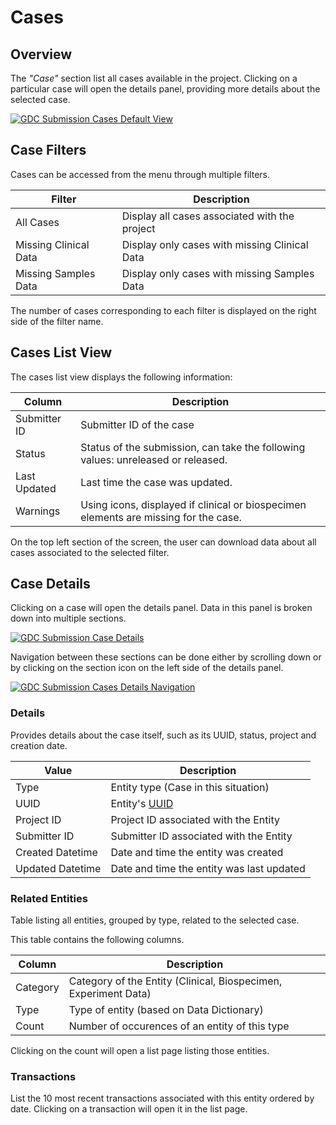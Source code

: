 # Cases

## Overview

The _"Case"_ section list all cases available in the project. Clicking on a particular case will open the details panel, providing more details about the selected case.

[![GDC Submission Cases Default View](../images/GDC_Submission_Cases_Default.png)](../images/GDC_Submission_Cases_Default.png "Click to see the full image.")

## Case Filters

Cases can be accessed from the menu through multiple filters.

| Filter                | Description                                   |
| --------------------- | --------------------------------------------- |
| All Cases             | Display all cases associated with the project |
| Missing Clinical Data | Display only cases with missing Clinical Data |
| Missing Samples Data  | Display only cases with missing Samples Data  |

The number of cases corresponding to each filter is displayed on the right side of the filter name.

## Cases List View

The cases list view displays the following information:

| Column       | Description                                                                          |
| ------------ | ------------------------------------------------------------------------------------ |
| Submitter ID | Submitter ID of the case                                                             |
| Status       | Status of the submission, can take the following values: unreleased or released.     |
| Last Updated | Last time the case was updated.                                                      |
| Warnings     | Using icons, displayed if clinical or biospecimen elements are missing for the case. |

On the top left section of the screen, the user can download data about all cases associated to the selected filter.

## Case Details

Clicking on a case will open the details panel. Data in this panel is broken down into multiple sections.

[![GDC Submission Case Details](../images/GDC_Submission_Cases_Details.png)](../images/GDC_Submission_Cases_Details.png "Click to see the full image.")

Navigation between these sections can be done either by scrolling down or by clicking on the section icon on the left side of the details panel.

[![GDC Submission Cases Details Navigation](../images/GDC_Submission_Cases_Details_Navigation.png)](../images/GDC_Submission_Cases_Details_Navigation.png "Click to see the full image.")

### Details

Provides details about the case itself, such as its UUID, status, project and creation date.

| Value            | Description                                                                  |
| ---------------- | ---------------------------------------------------------------------------- |
| Type             | Entity type (Case in this situation)                                         |
| UUID             | Entity's [UUID](https://en.wikipedia.org/wiki/Universally_unique_identifier) |
| Project ID       | Project ID associated with the Entity                                        |
| Submitter ID     | Submitter ID associated with the Entity                                      |
| Created Datetime | Date and time the entity was created                                         |
| Updated Datetime | Date and time the entity was last updated                                    |

### Related Entities

Table listing all entities, grouped by type, related to the selected case.

This table contains the following columns.

| Column   | Description                                                     |
| -------- | --------------------------------------------------------------- |
| Category | Category of the Entity (Clinical, Biospecimen, Experiment Data) |
| Type     | Type of entity (based on Data Dictionary)                       |
| Count    | Number of occurences of an entity of this type                  |

Clicking on the count will open a list page listing those entities.

### Transactions

List the 10 most recent transactions associated with this entity ordered by date. Clicking on a transaction will open it in the list page.
